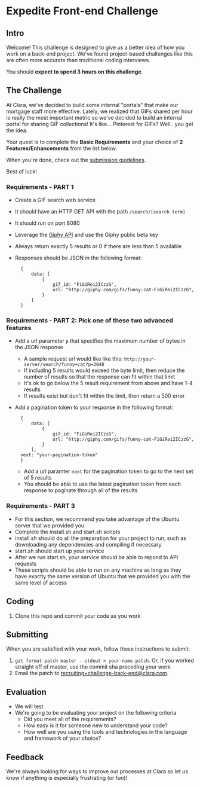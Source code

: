 Expedite Front-end Challenge
============================

## Intro

Welcome! This challenge is designed to give us a better idea of how you work
on a back-end project. We've found project-based challenges like this are
often more accurate than traditional coding interviews.

You should **expect to spend 3 hours on this challenge**.

## The Challenge

At Clara, we've decided to build some internal "portals" that make our
mortgage staff more effective. Lately, we realized that GIFs shared per hour
is really the most important metric so we've decided to build an internal portal
for sharing GIF collections! It's like... Pinterest for GIFs?
Well.. you get the idea.

Your quest is to complete the **Basic Requirements** and
your choice of **2 Features/Enhancements** from the list below.

When you're done, check out the [submission guidelines](#submitting).

Best of luck!

### Requirements - PART 1

- Create a GIF search web service
- It should have an HTTP GET API with the path `/search/[search term]`
- It should run on port 8080
- Leverage the [Giphy API](https://github.com/giphy/GiphyAPI) and use the Giphy public beta key
- Always return exactly 5 results or 0 if there are less than 5 available
- Responses should be JSON in the following format:
 
	    {
	        data: [
	            {
				  	gif_id: "FiGiRei2ICzzG",
					url: "http://giphy.com/gifs/funny-cat-FiGiRei2ICzzG",
	            }
	        ]
	    }
				


### Requirements - PART 2: Pick one of these two advanced features
- Add a url parameter `p` that specifies the maximum number of bytes in the JSON response
  - A sample request url would like like this: `http://your-server/search/funny+cat?p=2048`
  - If including 5 results would exceed the byte limit, then reduce the number of results so that the response can fit within that limit
  - It's ok to go below the 5 result requirement from above and have 1-4 results
  - If results exist but don't fit within the limit, then return a 500 error
- Add a pagination token to your response in the following format:
 
	    {
	        data: [
	            {
				  	gif_id: "FiGiRei2ICzzG",
					url: "http://giphy.com/gifs/funny-cat-FiGiRei2ICzzG",
	            }
	        ],
		next: "your-pagination-token"
	    }
  - Add a url paramter `next` for the pagination token to go to the next set of 5 results
  - You should be able to use the latest pagination token from each response to paginate through all of the results 

### Requirements - PART 3
- For this section, we recommend you take advantage of the Ubuntu server that we provided you
- Complete the install.sh and start.sh scripts
- install.sh should do all the preparation for your project to run, such as downloading any dependencies and compiling if necessary
- start.sh should start up your service 
- After we run start.sh, your service should be able to repond to API requests 
- These scripts should be able to run on any machine as long as they have exactly the same version of Ubuntu that we provided you with the same level of access

## Coding

1. Clone this repo and commit your code as you work

## Submitting

When you are satisfied with your work, follow these instructions to submit:

1. `git format-patch master --stdout > your-name.patch`.
    Or, if you worked straight off of master, use the commit sha preceding
    your work.
2. Email the patch to [recruiting+challenge-back-end@clara.com](mailto:recruiting+challenge-back-end@clara.com).

## Evaluation

- We will test 
- We're going to be evaluating your project on the following criteria
  - Did you meet all of the requirements?
  - How easy is it for someone new to understand your code?
  - How well are you using the tools and technologies in the language and framework of your choice?

## Feedback

We're always looking for ways to improve our processes at Clara so
let us know if anything is especially frustrating (or fun)!

